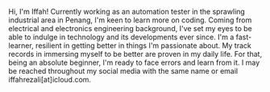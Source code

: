 Hi, I'm Iffah! Currently working as an automation tester in the sprawling industrial area in Penang, I'm keen to learn more on coding. Coming from electrical and electronics engineering background, I've set my eyes to be able to indulge in technology and its developments ever since. I'm a fast-learner, resilient in getting better in things I'm passionate about. My track records in immersing myself to be better are proven in my daily life. For that, being an absolute beginner, I'm ready to face errors and learn from it. 
I may be reached throughout my social media with the same name or email iffahrezali[at]icloud.com.
